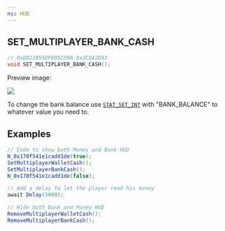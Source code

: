 ```yaml
---
ns: HUD
---
```

## SET_MULTIPLAYER_BANK_CASH

```c
// 0xDD21B55DF695CD0A 0x2C842D03
void SET_MULTIPLAYER_BANK_CASH();
```

Preview image:

![](https://docs.fivem.net/natives/0xDD21B55DF695CD0A.png)

To change the bank balance use [`STAT_SET_INT`](#_0xB3271D7AB655B441) with "BANK_BALANCE" to whatever value you need to.

## Examples

```cs
// Code to show both Money and Bank HUD
N_0x170f541e1cadd1de(true);
SetMultiplayerWalletCash();
SetMultiplayerBankCash();
N_0x170f541e1cadd1de(false);

// Add a delay to let the player read his money
await Delay(5000);

// Hide both Bank and Money HUD
RemoveMultiplayerWalletCash();
RemoveMultiplayerBankCash();
```
